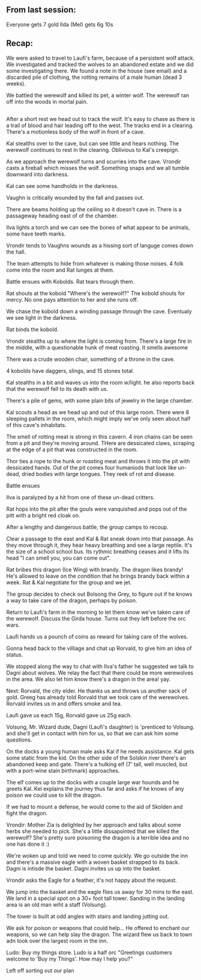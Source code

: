 
## From last session:

Everyone gets 7 gold
Ilda (Mel) gets 6g 10s

## Recap:

We were asked to travel to Laufi's farm, because of a persistent wolf attack.
We investigated and tracked the wolves to an abandoned estate and we did some
investigating there. We found a note in the house (see email) and a discarded
pile of clothing, the rotting remains of a male human (dead 3 weeks).

We battled the werewolf and killed its pet, a winter wolf. The werewolf
ran off into the woods in mortal pain.


##

After a short rest we head out to track the wolf. It's easy to chase as
there is a trail of blood and hair leading off to the west. The tracks
end in a clearing. There's a motionless body of the wolf in front of
a cave.

Kal stealths over to the cave, but can see little and hears nothing.
The werewolf continues to rest in the clearing. Oblivious to Kal's
creepign.

As we approach the werewolf turns and scurries into the cave.
Vrondir casts a fireball which misses the wolf. Something snaps
and we all tumble downward into darkness.

Kal can see some handholds in the darkness.

Vaughn is critically wounded by the fall and passes out.

There are beams holding up the ceiling so it doesn't cave in.
There is a passageway heading east of of the chamber.

Ilva lights a torch and we can see the bones of what appear to be animals,
some have teeth marks.

Vrondir tends to Vaughns wounds as a hissing sort of languge comes down the hall.

The team attempts to hide from whatever is making those noises. 4 folk come into
the room and Rat lunges at them.

Battle ensues with Kobolds. Rat tears through them.

Rat shouts at the kobold "Where's the werewolf?"
The kobold shouts for mercy. No one pays attention to her and she runs off.

We chase the kobold down a winding passage through the cave. Eventualy we see
light in the darkness.

Rat binds the kobold.

Vrondir stealths up to where the light is coming from. There's a large fire
in the middle, with a questionable hunk of meat roasting. It smells awesome

There was a crude wooden chair, something of a throne in the cave.

4 kobolds have daggers, slings, and 15 stones total.

Kal stealths in a bit and waves us into the room w/light. he also reports back
that the werewolf fell to its death with us.

There's a pile of gems, with some plain bits of jewelry in the large chamber.

Kal scouts a head as we head up and out of this large room. There were 8
sleeping pallets in the room, which might imply we've only seen about
half of this cave's inhabitats.

The smell of rotting meat is strong in this cavern. 4 iron chains can
be seen from a pit and they're moving around. THere are dessicated
claws, scraping at the edge of a pit that was constructed in the room.

Thor ties a rope to the hunk or roasting meat and throws it into the
pit with dessicated hands. Out of the pit comes four humaniods that look
like un-dead, dried bodies with large tongues. They reek of rot and disease.

Battle ensues

Ilva is paralyzed by a hit from one of these un-dead critters.

Rat hops into the pit after the gouls were vanquished and pops
out of the pitt with a bright red cloak on.

After a lengthy and dangerous battle, the group camps to recoup.

Clear a passage to the east and Kal & Rat sneak down into that passage.
As they move through it, they hear heavy breathing and see a large
reptile. It's the size of a school school bus. Its rythmic breathing
ceases and it lifts its head "I can smell you, you can come out".

Rat bribes this dragon (Ice Wing) with brandy. The dragon likes brandy!
He's allowed to leave on the condition that he brings brandy back within
a week. Rat & Kal negotiate for the group and we jet.

The group decides to check out Bolsong the Grey, to figure out
if he knows a way to take care of the dragon, perhaps by poison.

Return to Laufi's farm in the morning to let them know we've taken
care of the werewolf. Discuss the Girda house. Turns out they left before
the orc wars.

Laufi hands us a pounch of coins as reward for taking care of the wolves.

Gonna head back to the villiage and chat up Rorvald, to give him an idea
of status.

We stopped along the way to chat with Ilva's father he suggested we
talk to Dagni about wolves. We relay the fact that there could be
more werewolves in the area. We also let him know there's a dragon
in the area! yay.

Next: Rorvald, the city elder. He thanks us and throws us another sack
of gold. Greeg has already told Rorvald that we took care of the werewolves.
Rorvald invites us in and offers smoke and tea.

Laufi gave us each 15g, Rorvald gave us 25g each.

Volsung, Mr. Wizard dude, Dagni (Laufi's daughter) is 'prenticed to
Volsung. and she'll get in contact with him for us, so that we can
ask him some questions.

On the docks a young human male asks Kal if he needs assistance. Kal
gets some static from the kid. On the other side of the Solskin river
there's an abandoned keep and gate. There's a hulking elf (7' tall,
well muscled, but with a port-wine stain birthmark) approaches.

The elf comes up to the docks with a couple large war hounds and
he greets Kal. Kel explains the journey thus far and asks if he knows
of any poison we could use to kill the dragon.

If we had to mount a defense, he would come to the aid of Skolden and
fight the dragon.

Vrondir: Mother Zia is delighted by her approach and talks about some
herbs she needed to pick. She's a little dissapointed that we killed
the werewolf? She's pretty sure poisoning the dragon is a terrible
idea and no one has done it :)

We're woken up and told we need to come quickly. We go outside the inn
and there's a massive eagle with a woven basket strapped to its back.
Dagni is intisde the basket. Dagni invites us up into the basket.

Vrondir asks the Eagle for a feather, it's not happy about the
request.

We jump into the basket and the eagle flies us away for 30 mins
to the east. We land in a special spot on a 30+ foot tall tower.
Sanding in the landing area is an old man wiht a staff (Volsung).

The tower is built at odd angles with stairs and landing jutting out.

We ask for poison or weapons that could help...
He offered to enchant our weapons, so we can help slay the dragon.
The wizard flew us back to town adn took over the largest
room in the inn.

Ludo: Buy my things store. Ludo is a half orc "Greetings customers
welcome to 'Buy my Things'. How may I help you?"

Left off sorting out our plan











